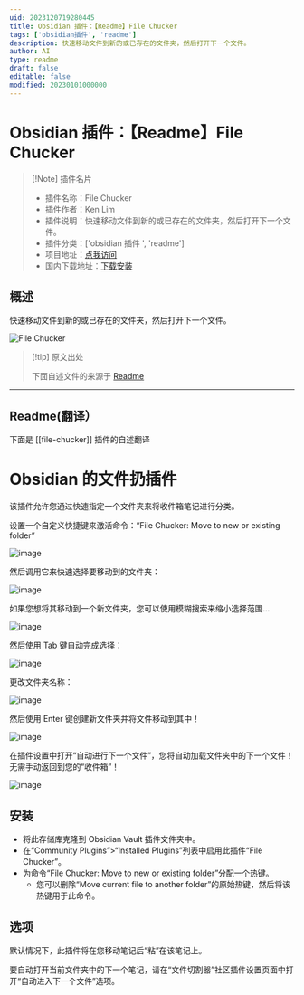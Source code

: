 ```yaml
---
uid: 2023120719280445
title: Obsidian 插件：【Readme】File Chucker
tags: ['obsidian插件', 'readme']
description: 快速移动文件到新的或已存在的文件夹，然后打开下一个文件。
author: AI
type: readme
draft: false
editable: false
modified: 20230101000000
---
```


# Obsidian 插件：【Readme】File Chucker

> [!Note] 插件名片
> - 插件名称：File Chucker
> - 插件作者：Ken Lim
> - 插件说明：快速移动文件到新的或已存在的文件夹，然后打开下一个文件。
> - 插件分类：['obsidian 插件 ', 'readme']
> - 项目地址：[点我访问](https://github.com/kenlim/file-chucker-plugin)
> - 国内下载地址：[下载安装](https://pkmer.cn/products/plugin/pluginMarket/?file-chucker)

## 概述

快速移动文件到新的或已存在的文件夹，然后打开下一个文件。

![File Chucker](https://cdn.pkmer.cn/covers/file-chucker.png!pkmer)

> [!tip] 原文出处
>
>下面自述文件的来源于 [Readme](https://ghproxy.net/https://raw.githubusercontent.com/kenlim/file-chucker-plugin/master/README.md)
>

---

## Readme(翻译）

下面是 [[file-chucker]] 插件的自述翻译

# Obsidian 的文件扔插件

该插件允许您通过快速指定一个文件夹来将收件箱笔记进行分类。

设置一个自定义快捷键来激活命令：“File Chucker: Move to new or existing folder”

![image](https://cdn.pkmer.cn/covers/file-chucker_1_0.png!pkmer)

然后调用它来快速选择要移动到的文件夹：

![image](https://user-images.githubusercontent.com/111891/210280550/db816b63-efab-4cfd-91dd-c8e4e33c551e.png)

如果您想将其移动到一个新文件夹，您可以使用模糊搜索来缩小选择范围...

![image](https://cdn.pkmer.cn/covers/file-chucker_1_2.png!pkmer)

然后使用 Tab 键自动完成选择：

![image](https://cdn.pkmer.cn/covers/file-chucker_1_3.png!pkmer)

更改文件夹名称：

![image](https://cdn.pkmer.cn/covers/file-chucker_1_4.png!pkmer)

然后使用 Enter 键创建新文件夹并将文件移动到其中！

![image](https://cdn.pkmer.cn/covers/file-chucker_1_5.png!pkmer)

在插件设置中打开“自动进行下一个文件”，您将自动加载文件夹中的下一个文件！无需手动返回到您的“收件箱”！

![image](https://cdn.pkmer.cn/covers/file-chucker_1_6.png!pkmer)

## 安装

- 将此存储库克隆到 Obsidian Vault 插件文件夹中。
- 在“Community Plugins”>“Installed Plugins”列表中启用此插件“File Chucker”。
- 为命令“File Chucker: Move to new or existing folder”分配一个热键。
    - 您可以删除“Move current file to another folder”的原始热键，然后将该热键用于此命令。

## 选项

默认情况下，此插件将在您移动笔记后“粘”在该笔记上。

要自动打开当前文件夹中的下一个笔记，请在“文件切割器”社区插件设置页面中打开“自动进入下一个文件”选项。
